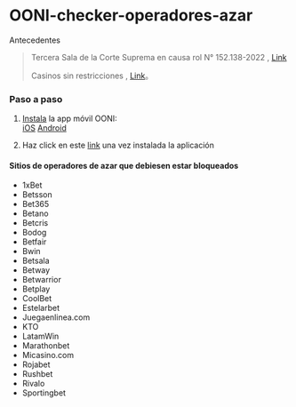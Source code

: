 # OONI-checker-operadores-azar

Antecedentes
                    
> Tercera Sala de la Corte Suprema en causa rol N° 152.138-2022 , [Link](https://actualidadjuridica.doe.cl/corte-suprema-ordeno-bloquear-los-sitios-de-casas-de-apuestas-online/)
> 
> Casinos sin restricciones , [Link](https://www.eldesconcierto.cl/tendencias/2024/01/19/casinos-en-chile-no-bloqueados-y-sin-restricciones-de-funcionamiento.html)。

### Paso a paso

1. [Instala](https://ooni.torproject.org/install/) la app móvil OONI:   
[iOS](https://itunes.apple.com/us/app/id1199566366)
[Android](https://play.google.com/store/apps/details?id=org.openobservatory.ooniprobe)

3. Haz click en este [link](https://run.ooni.io/nettest?tn=web_connectivity&ta=%7B%22urls%22%3A%5B%22https%3A%2F%2F1xbet.com%2F%22%2C%22https%3A%2F%2Fwww.betsson.com%2F%22%2C%22https%3A%2F%2Fwww.bet365.com%2F%22%2C%22https%3A%2F%2Flat.betano.com%2F%22%2C%22https%3A%2F%2Fbetcris.com%2F%22%2C%22https%3A%2F%2Fwww.bodog.com%2F%22%2C%22https%3A%2F%2Fwww.betfair.com%2F%22%2C%22https%3A%2F%2Fsports.bwin.com%2F%22%2C%22https%3A%2F%2Fwww.betsala.com%2F%22%2C%22https%3A%2F%2Fbetway.com%2F%22%2C%22https%3A%2F%2Fbetwarrior.bet%2F%22%2C%22https%3A%2F%2Fbetplay.com.co%2F%22%2C%22https%3A%2F%2Fwww.coolbet.com%2F%22%2C%22https%3A%2F%2Festelarbet.vip%2F%22%2C%22https%3A%2F%2Fwww.juegaenlinea.com%2F%22%2C%22https%3A%2F%2Fwww.kto.com%2F%22%2C%22https%3A%2F%2Flatamwin.online%2F%22%2C%22https%3A%2F%2Fwww.marathonbet.com%2F%22%2C%22https%3A%2F%2Fmicasino.com%2F%22%2C%22https%3A%2F%2Frojabet.com%2F%22%2C%22https%3A%2F%2Fwww.rushbet.co%2F%22%2C%22https%3A%2F%2Fwww.rivalo.com%2F%22%2C%22https%3A%2F%2Fsports.sportingbet.com%2F%22%5D%7D&mv=1.2.0) una vez instalada la aplicación 

#### Sitios de operadores de azar que debiesen estar bloqueados

- 1xBet
- Betsson
- Bet365
- Betano
- Betcris
- Bodog
- Betfair
- Bwin
- Betsala
- Betway
- Betwarrior
- Betplay
- CoolBet
- Estelarbet
- Juegaenlinea.com
- KTO
- LatamWin
- Marathonbet
- Micasino.com
- Rojabet
- Rushbet
- Rivalo
- Sportingbet
